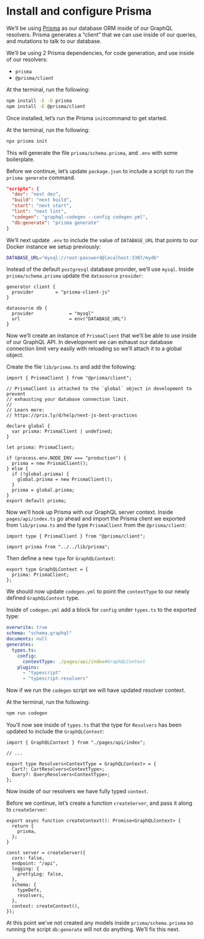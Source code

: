 # Install and configure Prisma

We’ll be using [Prisma](https://www.prisma.io/) as our database ORM inside of our GraphQL resolvers. Prisma generates a “client” that we can use inside of our queries, and mutations to talk to our database.

We’ll be using 2 Prisma dependencies, for code generation, and use inside of our resolvers:

- `prisma`
- `@prisma/client`

At the terminal, run the following:

```bash
npm install -E -D prisma
npm install -E @prisma/client
```

Once installed, let’s run the Prisma `init`command to get started.

At the terminal, run the following:

```bash
npx prisma init
```

This will generate the file `prisma/schema.prisma`, and `.env` with some boilerplate.

Before we continue, let’s update `package.json` to include a script to run the `prisma generate` command.

```json
"scripts": {
  "dev": "next dev",
  "build": "next build",
  "start": "next start",
  "lint": "next lint",
  "codegen": "graphql-codegen --config codegen.yml",
  "db:generate": "prisma generate"
}
```

We’ll next update `.env` to include the value of `DATABASE_URL` that points to our Docker instance we setup previously:

```bash
DATABASE_URL="mysql://root:password@localhost:3307/mydb"
```

Instead of the default `postgresql` database provider, we’ll use `mysql`. Inside `prisma/schema.prisma` update the `datasource` `provider`:

```tsx
generator client {
  provider        = "prisma-client-js"
}

datasource db {
  provider             = "mysql"
  url                  = env("DATABASE_URL")
}
```

Now we’ll create an instance of `PrismaClient` that we’ll be able to use inside of our GraphQL API. In development we can exhaust our database connection limit very easily with reloading so we’ll attach it to a global object.

Create the file `lib/prisma.ts` and add the following:

```tsx
import { PrismaClient } from "@prisma/client";

// PrismaClient is attached to the `global` object in development to prevent
// exhausting your database connection limit.
//
// Learn more:
// https://pris.ly/d/help/next-js-best-practices

declare global {
  var prisma: PrismaClient | undefined;
}

let prisma: PrismaClient;

if (process.env.NODE_ENV === "production") {
  prisma = new PrismaClient();
} else {
  if (!global.prisma) {
    global.prisma = new PrismaClient();
  }
  prisma = global.prisma;
}
export default prisma;
```

Now we’ll hook up Prisma with our GraphQL server context. Inside `pages/api/index.ts` go ahead and import the Prisma client we exported from `lib/prisma.ts` and the type `PrismaClient` from the `@prisma/client`:

```tsx
import type { PrismaClient } from "@prisma/client";

import prisma from "../../lib/prisma";
```

Then define a new `type` for `GraphQLContext`:

```tsx
export type GraphQLContext = {
  prisma: PrismaClient;
};
```

We should now update `codegen.yml` to point the `contextType` to our newly defined `GraphQLContext` type.

Inside of `codegen.yml` add a block for `config` under `types.ts` to the exported type:

```yaml
overwrite: true
schema: "schema.graphql"
documents: null
generates:
  types.ts:
    config:
      contextType: ./pages/api/index#GraphQLContext
    plugins:
      - "typescript"
      - "typescript-resolvers"
```

Now if we run the `codegen` script we will have updated resolver context.

At the terminal, run the following:

```bash
npm run codegen
```

You’ll now see inside of `types.ts` that the type for `Resolvers` has been updated to include the `GraphQLContext`:

```tsx
import { GraphQLContext } from "./pages/api/index";

// ...

export type Resolvers<ContextType = GraphQLContext> = {
  Cart?: CartResolvers<ContextType>;
  Query?: QueryResolvers<ContextType>;
};
```

Now inside of our resolvers we have fully typed `context`.

Before we continue, let’s create a function `createServer`, and pass it along to `createServer`:

```tsx
export async function createContext(): Promise<GraphQLContext> {
  return {
    prisma,
  };
}

const server = createServer({
  cors: false,
  endpoint: "/api",
  logging: {
    prettyLog: false,
  },
  schema: {
    typeDefs,
    resolvers,
  },
  context: createContext(),
});
```

At this point we’ve not created any models inside `prisma/schema.prisma` so running the script `db:generate` will not do anything. We’ll fix this next.
